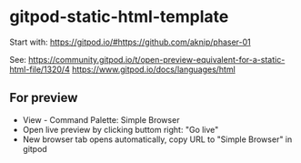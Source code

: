 # gitpod-static-html-template

Start with: https://gitpod.io/#https://github.com/aknip/phaser-01

See:
https://community.gitpod.io/t/open-preview-equivalent-for-a-static-html-file/1320/4
https://www.gitpod.io/docs/languages/html

## For preview
- View - Command Palette: Simple Browser
- Open live preview by clicking buttom right: "Go live"
- New browser tab opens automatically, copy URL to "Simple Browser" in gitpod
